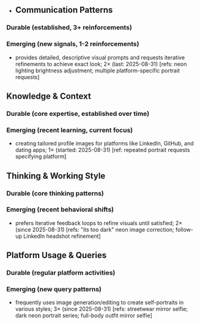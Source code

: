 - ## Communication Patterns
### Durable (established, 3+ reinforcements)

### Emerging (new signals, 1-2 reinforcements)
- provides detailed, descriptive visual prompts and requests iterative refinements to achieve exact look; 2× (last: 2025-08-31) [refs: neon lighting brightness adjustment; multiple platform-specific portrait requests]

## Knowledge & Context
### Durable (core expertise, established over time)

### Emerging (recent learning, current focus)
- creating tailored profile images for platforms like LinkedIn, GitHub, and dating apps; 1× (started: 2025-08-31) [ref: repeated portrait requests specifying platform]

## Thinking & Working Style
### Durable (core thinking patterns)

### Emerging (recent behavioral shifts)
- prefers iterative feedback loops to refine visuals until satisfied; 2× (since 2025-08-31) [refs: "its too dark" neon image correction; follow-up LinkedIn headshot refinement]

## Platform Usage & Queries
### Durable (regular platform activities)

### Emerging (new query patterns)
- frequently uses image generation/editing to create self-portraits in various styles; 3× (since 2025-08-31) [refs: streetwear mirror selfie; dark neon portrait series; full-body outfit mirror selfie]